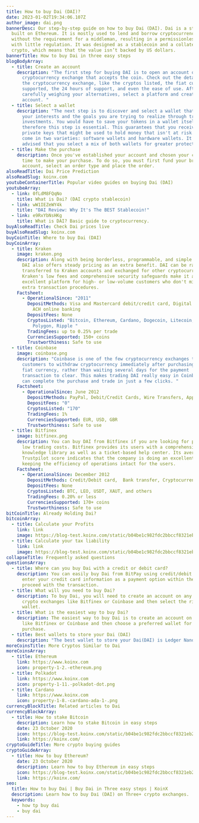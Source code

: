 ```yaml
---
title: How to buy Dai (DAI)?
date: 2023-01-02T19:34:06.107Z
author_image: dai.png
bannerDesc: Our step-by-step guide on how to buy Dai (DAI). Dai is a stablecoin
  built on Ethereum. It is mostly used to lend and borrow cryptocurrency assets
  without the requirement for a middleman, resulting in a permissionless economy
  with little regulation. It was designed as a stablecoin and a collateral-based
  crypto, which means that the value isn’t backed by US dollars.
bannerTitle: How to buy Dai in three easy steps
blogBodyArray:
  - title: Create an account
    description: "The first step for buying DAI is to open an account on a
      cryptocurrency exchange that accepts the coin. Check out the details of
      the cryptocurrency exchange, like the cryptos listed, the fiat currencies
      supported, the 24 hours of support, and even the ease of use. After
      carefully weighing your alternatives, select a platform and create your
      account. "
  - title: Select a wallet
    description: "The next step is to discover and select a wallet that serves both
      your interests and the goals you are trying to realize through trade
      investments. You would have to save your tokens in a wallet itself,
      therefore this step is essential. This guarantees that you receive the
      private keys that might be used to hold money that isn't at risk. Wallets
      come in two varieties: software wallets and hardware wallets. It is often
      advised that you select a mix of both wallets for greater protection."
  - title: Make the purchase
    description: Once you've established your account and chosen your currency, it's
      time to make your purchase. To do so, you must first fund your broker
      account, select an order type and place the order.
alsoReadTitle: Dai Price Prediction
alsoReadSlug: koinx.com
youtubeContainerTitle: Popular video guides on buying Dai (DAI)
youtubeArray:
  - link: 0fLdM8FQqNo
    title: What is Dai? (DAI crypto stablecoin)
  - link: wW1IEZeWY4k
    title: "DAI Review: Why It's The BEST Stablecoin!"
  - link: e9RxYbNsHKg
    title: What is DAI? Basic guide to cryptocurrency.
buyAlsoReadTitle: Check Dai prices live
buyAlsoReadSlug: koinx.com
buyCoinTitle: Where to buy Dai (DAI)
buyCoinArray:
  - title: Kraken
    image: kraken.png
    description: Along with being borderless, programmable, and simple to transfer,
      DAI also offers steady pricing as an extra benefit. DAI can be rapidly
      transferred to Kraken accounts and exchanged for other cryptocurrencies.
      Kraken's low fees and comprehensive security safeguards make it an
      excellent platform for high- or low-volume customers who don't mind the
      extra transaction procedures.
    Factsheet:
      - OperationalSince: "2011"
        DepositMethods: Visa and Mastercard debit/credit card, Digital wallet purchases,
          ACH online banking
        DepositFees: None
        CryptosListed: "Bitcoin, Ethereum, Cardano, Dogecoin, Litecoin, Polkadot,
          Polygon, Ripple "
        TradingFees: up to 0.25% per trade
        CurrenciesSupported: 150+ coins
        Trustworthiness: Safe to use
  - title: Coinbase
    image: coinbase.png
    description: "Coinbase is one of the few cryptocurrency exchanges that allows
      customers to withdraw cryptocurrency immediately after purchasing it with
      fiat currency, rather than waiting several days for the payment
      transaction to clear. This makes trading DAI really easy in Coinbase. You
      can complete the purchase and trade in just a few clicks. "
    Factsheet:
      - OperationalSince: June 2012
        DepositMethods: PayPal, Debit/Credit Cards, Wire Transfers, Apple/Google Pay
        DepositFees: "0"
        CryptosListed: "170"
        TradingFees: 1%
        CurrenciesSupported: EUR, USD, GBR
        Trustworthiness: Safe to use
  - title: Bitfinex
    image: bitfinex.png
    description: You can buy DAI from Bitfinex if you are looking for platforms with
      low trading costs. Bitfinex provides its users with a comprehensive
      knowledge library as well as a ticket-based help center. Its average
      Trustpilot score indicates that the company is doing an excellent job of
      keeping the efficiency of operations intact for the users.
    Factsheet:
      - OperationalSince: December 2012
        DepositMethods: Credit/Debit card,  Bank transfer, Cryptocurrency, or Tether tokens
        DepositFees: None
        CryptosListed: BTC, LEO, USDT, XAUT, and others
        TradingFees: 0.20% or less
        CurrenciesSupported: 170+ coins
        Trustworthiness: Safe to use
bitCoinTitle: Already Holding Dai?
bitcoinArray:
  - title: Calculate your Profits
    link: link
    image: https://blog-test.koinx.com/static/b04be1c982fdc2bbccf8321eb29acf4c/hold_coin.png
  - title: Calculate your tax liability
    link: link
    image: https://blog-test.koinx.com/static/b04be1c982fdc2bbccf8321eb29acf4c/hold_coin.png
collapseTitle: Frequently asked questions
questionsArray:
  - title: Where can you buy Dai with a credit or debit card?
    description: You can easily buy Dai from BitPay using credit/debit cards. Simply
      enter your credit card information as a payment option within the app and
      proceed with the transaction.
  - title: What will you need to buy Dai?
    description: To buy Dai, you will need to create an account on any one of the
      crypto exchanges like Bitfinex or Coinbase and then select the right
      wallet.
  - title: What is the easiest way to buy Dai?
    description: The easiest way to buy Dai is to create an account on a platform
      like Bitfinex or Coinbase and then choose a preferred wallet for your
      purchase.
  - title: Best wallets to store your Dai (DAI)
    description: "The best wallet to store your Dai(DAI) is Ledger Nano. "
moreCoinsTitle: More Cryptos Similar to Dai
moreCoinsArray:
  - title: Ethereum
    link: https://www.koinx.com
    icon: property-1-2.-ethereum.png
  - title: Polkadot
    link: https://www.koinx.com
    icon: property-1-11.-polkadot-dot.png
  - title: Cardano
    link: https://www.koinx.com
    icon: property-1-8.-cardano-ada-1-.png
currencyBlockTitle: Related articles to Dai
currencyBlockArray:
  - title: How to stake Bitcoin
    description: Learn how to stake Bitcoin in easy steps
    date: 23 October 2020
    icon: https://blog-test.koinx.com/static/b04be1c982fdc2bbccf8321eb29acf4c/hold_coin.png
    link: https://koinx.com/
cryptoGuideTitle: More crypto buying guides
cryptoGuideArray:
  - title: How to buy Ethereum?
    date: 23 October 2020
    description: Learn how to buy Ethereum in easy steps
    icon: https://blog-test.koinx.com/static/b04be1c982fdc2bbccf8321eb29acf4c/hold_coin.png
    link: https://koinx.com/
seo:
  title: How to buy Dai | Buy Dai in Three easy steps | KoinX
  description: Learn how to buy Dai (DAI) on Three+ crypto exchanges.
  keywords:
    - how tp buy dai
    - buy dai
---
```

